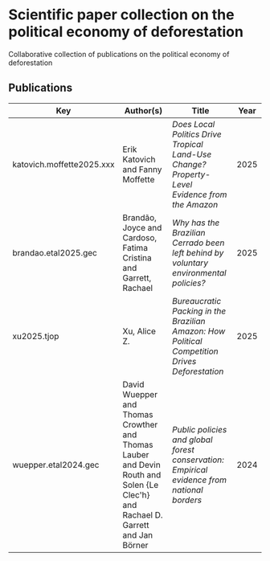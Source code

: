 # Scientific paper collection on the political economy of deforestation
Collaborative collection of publications on the political economy of deforestation


## Publications

<!-- BIB_TABLE -->
| Key | Author(s) | Title | Year |
|-----|------------|-------|------|
| katovich.moffette2025.xxx | Erik Katovich and Fanny Moffette | *Does Local Politics Drive Tropical Land-Use Change?Property-Level Evidence from the Amazon* | 2025 |
| brandao.etal2025.gec | Brandão, Joyce and Cardoso, Fatima Cristina and Garrett, Rachael | *Why has the Brazilian Cerrado been left behind by voluntary environmental policies?* | 2025 |
| xu2025.tjop | Xu, Alice Z. | *Bureaucratic Packing in the Brazilian Amazon: How Political Competition Drives Deforestation* | 2025 |
| wuepper.etal2024.gec | David Wuepper and Thomas Crowther and Thomas Lauber and Devin Routh and Solen {Le Clec'h} and Rachael D. Garrett and Jan Börner | *Public policies and global forest conservation: Empirical evidence from national borders* | 2024 |
<!-- BIB_TABLE -->
